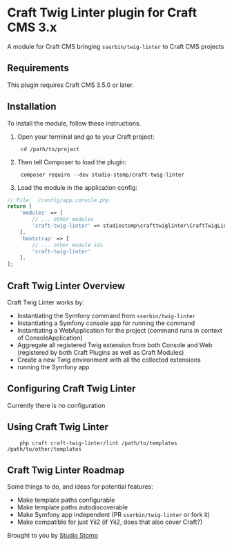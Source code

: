 # Craft Twig Linter plugin for Craft CMS 3.x

A module for Craft CMS bringing `sserbin/twig-linter` to Craft CMS projects

## Requirements

This plugin requires Craft CMS 3.5.0 or later.

## Installation

To install the module, follow these instructions.

1. Open your terminal and go to your Craft project:

        cd /path/to/project

2. Then tell Composer to load the plugin:

        composer require --dev studio-stomp/craft-twig-linter

3. Load the module in the application config:

```php
// File: ./config/app.console.php
return [
    'modules' => [
        // ... other modules
        'craft-twig-linter' => studiostomp\crafttwiglinter\CraftTwigLinter::class
    ],
    'bootstrap' => [
        // ... other module ids
        'craft-twig-linter'
    ],
];
```

## Craft Twig Linter Overview

Craft Twig Linter works by:
- Instantiating the Symfony command from `sserbin/twig-linter`
- Instantiating a Symfony console app for running the command
- Instantiating a WebApplication for the project (command runs in context of ConsoleApplication)
- Aggregate all registered Twig extension from both Console and Web (registered by both Craft Plugins as well as Craft Modules)
- Create a new Twig environment with all the collected extensions
- running the Symfony app

## Configuring Craft Twig Linter

Currently there is no configuration

## Using Craft Twig Linter

        php craft craft-twig-linter/lint /path/to/templates /path/to/other/templates

## Craft Twig Linter Roadmap

Some things to do, and ideas for potential features:

* Make template paths configurable
* Make template paths autodiscoverable
* Make Symfony app independent (PR `sserbin/twig-linter` or fork it)
* Make compatible for just Yii2 (if Yii2, does that also cover Craft?)

Brought to you by [Studio Stomp](https://studiostomp.nl)
